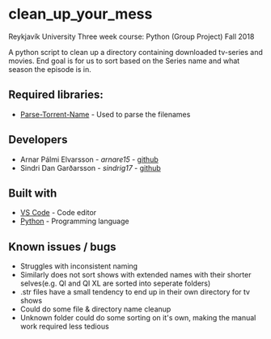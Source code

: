 # clean_up_your_mess
Reykjavík University
Three week course: Python (Group Project)
Fall 2018

A python script to clean up a directory containing downloaded tv-series and movies.
End goal is for us to sort based on the Series name and what season the episode is in.

## Required libraries:
* [Parse-Torrent-Name](https://github.com/divijbindlish/parse-torrent-name#parse-torrent-name-) - Used to parse the filenames

## Developers
* Arnar Pálmi Elvarsson - *arnare15* - [github](https://github.com/arnarish)
* Sindri Dan Garðarsson - *sindrig17* - [github](https://github.com/sindridan)

## Built with
* [VS Code](https://code.visualstudio.com/Download) - Code editor
* [Python](https://www.python.org/) - Programming language

## Known issues / bugs
* Struggles with inconsistent naming
* Similarly does not sort shows with extended names with their shorter selves(e.g. QI and QI XL are sorted into seperate folders)
* .str files have a small tendency to end up in their own directory for tv shows
* Could do some file & directory name cleanup
* Unknown folder could do some sorting on it's own, making the manual work required less tedious

